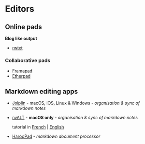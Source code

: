 # Editors

## Online pads

**Blog like output**

* [rwtxt](https://rwtxt.com/rwtxt/about)

### **Collaborative pads**

* [Framapad](https://framapad.org)
* [Etherpad](https://github.com/ether/etherpad-lite)

## Markdown editing apps

* [Jolplin](https://github.com/laurent22/joplin/) - macOS, iOS, Linux & Windows - _organisation & sync of markdown notes_
* [nvALT](http://brettterpstra.com/projects/nvalt/) - **macOS only** - _organisation & sync of markdown notes_

  tutorial in [French](http://aya.io/blog/nvalt-prise-de-notes/) \| [English](http://bettermess.com/plain-text-primer-nvalt-101/)

* [HarooPad](http://pad.haroopress.com/) - _markdown document processor_

